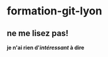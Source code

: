 # formation-git-lyon
## ne me lisez pas!

**je n'ai rien d'_intéressant_ à dire**

[modis]: http://www.modisfrance.fr/ "Modis"
